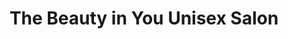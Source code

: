---
title: "The Beauty in You Unisex Salon"
url: /detroit/the-beauty-in-you-unisex-salon/
shop: beauty
---